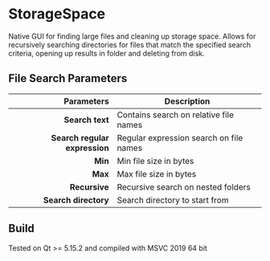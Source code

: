 
# StorageSpace

Native GUI for finding large files and cleaning up storage space. Allows for recursively searching directories for files that match the specified search criteria, opening up results in folder and deleting from disk.

## File Search Parameters

| Parameters  | Description                                               |
|------------:| ----------------------------------------------------------|
| **Search text** | Contains search on relative file names                |
| **Search regular expression** | Regular expression search on file names |
| **Min** | Min file size in bytes                                        |
| **Max** | Max file size in bytes                                        |
| **Recursive** | Recursive search on nested folders                      |
| **Search directory** | Search directory to start from                   |

## Build

Tested on Qt >= 5.15.2 and compiled with MSVC 2019 64 bit